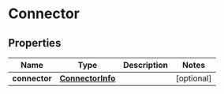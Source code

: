 # Connector

## Properties
Name | Type | Description | Notes
------------ | ------------- | ------------- | -------------
**connector** | [**ConnectorInfo**](ConnectorInfo.md) |  |  [optional]
